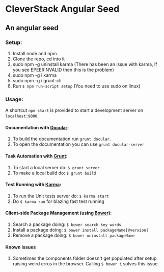 # CleverStack Angular Seed
## An angular seed 

### Setup:
1. Install node and npm
2. Clone the repo, cd into it
3. sudo npm -g uninstall karma (There has been an issue with karma, if you see EPEERINVALID then this is the problem)
4. sudo npm -g i karma
5. sudo npm -g i grunt-cli
4. Run `$ npm run-script setup` (You need to use sudo on linux)

### Usage:
A shortcut `npm start` is provided to start a development server on `localhost:9000`.

#### Documentation with [Docular](https://github.com/gitsome/docular):
1. To build the documentation run `grunt docular`.
2. To open the documentation you can use `grunt docular-server`

#### Task Automation with [Grunt](http://http://gruntjs.com/):
1. To start a local server do: `$ grunt server`
4. To make a local build do: `$ grunt build`

#### Test Running with [Karma](http://karma-runner.github.io):
1. To run the Unit tests server do: `$ karma start`
2. Do `$ karma run` for blazing fast test running

#### Client-side Package Management (using [Bower](http://bower.io)):
1. Search a package doing: `$ bower search key words`
2. Install a package doing: `$ bower install packageName[@version]`
3. Remove a package doing: `$ bower uninstall packageName`

#### Known Issues
1. Sometimes the components folder doesn't get populated after setup raising weird erros in the browser. Calling `$ bower i` solves this issue.
